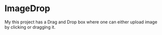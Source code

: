 # ImageDrop
My this project has a Drag and Drop box where one can either upload image by clicking or dragging it.
